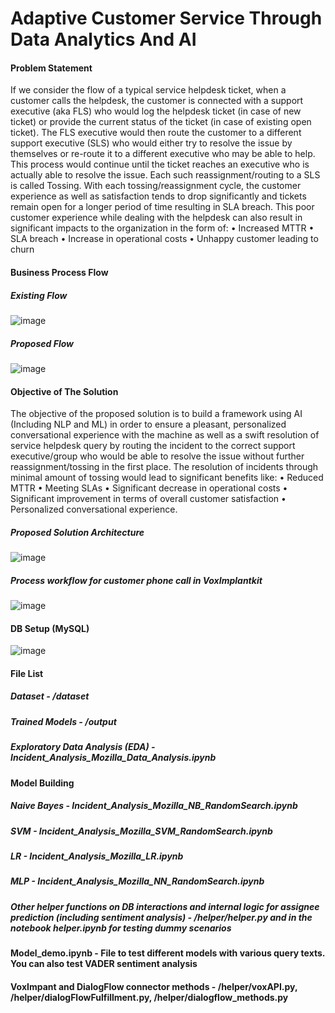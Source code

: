 # Adaptive Customer Service Through Data Analytics And AI

#### Problem Statement

If we consider the flow of a typical service helpdesk ticket, when a customer calls the helpdesk, the customer is connected with a support executive (aka FLS) who would log the helpdesk ticket (in case of new ticket) or provide the current status of the ticket (in case of existing open ticket). The FLS executive would then route the customer to a different support executive (SLS) who would either try to resolve the issue by themselves or re-route it to a different executive who may be able to help. This process would continue until the ticket reaches an executive who is actually able to resolve the issue.
Each such reassignment/routing to a SLS is called Tossing. With each tossing/reassignment cycle, the customer experience as well as satisfaction tends to drop significantly and tickets remain open for a longer period of time resulting in SLA breach. This poor customer experience while dealing with the helpdesk can also result in significant impacts to the organization in the form of:
• Increased MTTR
• SLA breach
• Increase in operational costs
• Unhappy customer leading to churn

#### Business Process Flow
##### Existing Flow
![image](https://user-images.githubusercontent.com/10474901/187494955-5f35b48a-2913-4fd2-a5e8-593f57e11c97.png)

##### Proposed Flow
![image](https://user-images.githubusercontent.com/10474901/187495066-121817e5-11a9-45f5-a88d-77d206eef4ee.png)

#### Objective of The Solution
The objective of the proposed solution is to build a framework using AI (Including NLP and ML) in order to ensure a pleasant, personalized conversational experience with the machine as well as a swift resolution of service helpdesk query by routing the incident to the correct support executive/group who would be able to resolve the issue without further reassignment/tossing in the first place. The resolution of incidents through minimal amount of tossing would lead to significant benefits like:
• Reduced MTTR
• Meeting SLAs
• Significant decrease in operational costs
• Significant improvement in terms of overall customer satisfaction
• Personalized conversational experience.

##### Proposed Solution Architecture
![image](https://user-images.githubusercontent.com/10474901/187495311-a6eae926-fb2c-4245-b4ba-ac6da6af57c4.png)

##### Process workflow for customer phone call in VoxImplantkit
![image](https://user-images.githubusercontent.com/10474901/187495538-db75bb69-e662-421f-8611-ee6840a8e6ee.png)

#### DB Setup (MySQL)
![image](https://user-images.githubusercontent.com/10474901/187301042-9de36aba-9922-4bfe-b2d6-cea7d8135eee.png)

#### File List

##### Dataset - /dataset
##### Trained Models - /output
##### Exploratory Data Analysis (EDA) - Incident_Analysis_Mozilla_Data_Analysis.ipynb
#### Model Building
##### Naive Bayes - Incident_Analysis_Mozilla_NB_RandomSearch.ipynb
##### SVM - Incident_Analysis_Mozilla_SVM_RandomSearch.ipynb
##### LR - Incident_Analysis_Mozilla_LR.ipynb
##### MLP - Incident_Analysis_Mozilla_NN_RandomSearch.ipynb
##### Other helper functions on DB interactions and internal logic for assignee prediction (including sentiment analysis) - /helper/helper.py and in the notebook helper.ipynb for testing dummy scenarios
#### Model_demo.ipynb - File to test different models with various query texts. You can also test VADER sentiment analysis
#### VoxImpant and DialogFlow connector methods - /helper/voxAPI.py,  /helper/dialogFlowFulfillment.py,  /helper/dialogflow_methods.py

